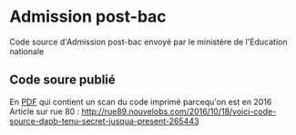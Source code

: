 # Admission post-bac

Code source d'Admission post-bac envoyé par le ministère de l'Education
nationale

Code soure publié 
---
En [PDF](http://api.rue89.nouvelobs.com/sites/news/files/assets/document/2016/10/algorithme.pdf) qui contient un scan du code imprimé parcequ'on est en 2016 
Article sur rue 80 :  http://rue89.nouvelobs.com/2016/10/18/voici-code-source-dapb-tenu-secret-jusqua-present-265443

